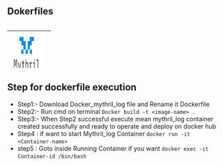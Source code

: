 ## Dokerfiles
<svg width="100" height="100" xmlns="http://www.w3.org/2000/svg">
<foreignObject width="100" height="100">
  
  <table>
  
  <tr>
    <td> <img src="https://raw.githubusercontent.com/ConsenSys/mythril/develop/static/mythril_new.png" width="100" height="100"></td>
    <td><img src="https://raw.githubusercontent.com/crytic/slither/master/logo.png" width="100" height="100"></td>
    <td> <img src=" " width="100" height="100"></td>
     <td> <img src="https://raw.githubusercontent.com/crytic/echidna/master/echidna.png" width="100" height="100"></td>
   
  </tr>
    <tr>
    <td>dockerfile-mythril</td>
     <td>dockerfile-slither</td>
     <td>dockerfile-vertigo</td>
     <td>dockerfile-echidna</td>
   
  </tr>
 </table>
 
  </foreignObject>
</svg>

## Step for dockerfile execution
- Step1:- Download Docker_mythril_log file and Rename it Dockerfile
- Step2:- Run cmd on terminal  ```Docker build -t <image-name> .```
- Step3:- When Step2 successful execute mean mythril_log container created successfully and ready to operate and deploy on docker hub
- Step4 : if want to start Mythril_log Container ``` docker run -it  <Container-name> ``` 
- step5 : Goto inside Running Container if you want ``` docker exec -it Container-id /bin/bash ``` 

  
 
 
